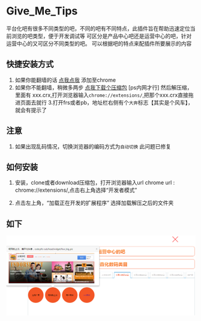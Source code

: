 # Give_Me_Tips

平台化吧有很多不同类型的吧，不同的吧有不同特点，此插件旨在帮助迅速定位当前浏览的吧类型，便于开发调试等
可区分是产品中心吧还是运营中心的吧，针对运营中心的又可区分不同类型的吧。
可以根据吧的特点来配插件所要展示的内容
## 快捷安装方式
1. 如果你能翻墙的话
  [点我点我](https://chrome.google.com/webstore/detail/show-me-you-are/oeppgkfmeappdbakoabgmihbjjoiofen)  添加至chrome
2. 如果你不能翻墙，稍微多两步
  [点我下载个压缩包](http://fedev.baidu.com/~zhangshibiao/tools/Show-Me-You-are_v1.1.rar) [ps内网才行]
  然后解压缩，里面有 xxx.crx,打开浏览器输入`chrome://extensions/`,把那个xxx.crx直接拖进页面去就行
3.打开frs或者pb，地址栏右侧有个`大奔`标志【其实是个风车】，就会有提示了

## 注意
1. 如果出现乱码情况，切换浏览器的编码方式为`自动切换` 此问题已修复

## 如何安装 ##
 1. 安装，clone或者download压缩包，打开浏览器输入url chrome url :  chrome://extensions/,点击右上角选择“开发者模式”
 
 2. 点击左上角，“加载正在开发的扩展程序” 选择加载解压之后的文件夹

## 如下

![例子](/img/index.png)
